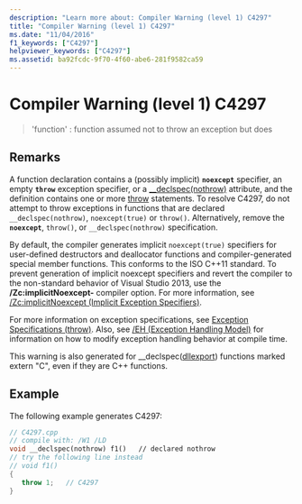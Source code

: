 ```yaml
---
description: "Learn more about: Compiler Warning (level 1) C4297"
title: "Compiler Warning (level 1) C4297"
ms.date: "11/04/2016"
f1_keywords: ["C4297"]
helpviewer_keywords: ["C4297"]
ms.assetid: ba92fcdc-9f70-4f60-abe6-281f9582ca59
---
```

# Compiler Warning (level 1) C4297

> 'function' : function assumed not to throw an exception but does

## Remarks

A function declaration contains a (possibly implicit) **`noexcept`** specifier, an empty **`throw`** exception specifier, or a [__declspec(nothrow)](../../cpp/nothrow-cpp.md) attribute, and the definition contains one or more [throw](../../cpp/try-throw-and-catch-statements-cpp.md) statements. To resolve C4297, do not attempt to throw exceptions in functions that are declared `__declspec(nothrow)`, `noexcept(true)` or `throw()`. Alternatively, remove the **`noexcept`**, `throw()`, or `__declspec(nothrow)` specification.

By default, the compiler generates implicit `noexcept(true)` specifiers for user-defined destructors and deallocator functions and compiler-generated special member functions. This conforms to the ISO C++11 standard. To prevent generation of implicit noexcept specifiers and revert the compiler to the non-standard behavior of Visual Studio 2013, use the **/Zc:implicitNoexcept-** compiler option. For more information, see [/Zc:implicitNoexcept (Implicit Exception Specifiers)](../../build/reference/zc-implicitnoexcept-implicit-exception-specifiers.md).

For more information on exception specifications, see [Exception Specifications (throw)](../../cpp/exception-specifications-throw-cpp.md). Also, see [/EH (Exception Handling Model)](../../build/reference/eh-exception-handling-model.md) for information on how to modify exception handling behavior at compile time.

This warning is also generated for __declspec([dllexport](../../cpp/dllexport-dllimport.md)) functions marked extern "C", even if they are C++ functions.

## Example

The following example generates C4297:

```cpp
// C4297.cpp
// compile with: /W1 /LD
void __declspec(nothrow) f1()   // declared nothrow
// try the following line instead
// void f1()
{
   throw 1;   // C4297
}
```
